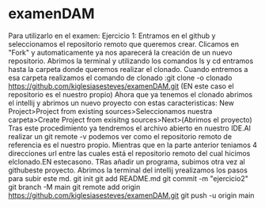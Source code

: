 # examenDAM
Para utilizarlo en el examen:
Ejercicio 1:
Entramos en el github y seleccionamos el repositorio remoto que queremos crear. Clicamos en "Fork" y automaticamente ya nos aparecerá la creación de un nuevo repositorio. 
Abrimos la terminal y utilizando los comandos ls y cd entramos hasta la carpeta donde queremos realizar el clonado.
Cuando entremos a esa carpeta realizamos el comando de clonado :git clone -o clonado https://github.com/kiglesiasesteves/examenDAM.git
(EN este caso el repositorio es el nuestro propio)
Ahora que ya tenemos el clonado abrimos el intellij y abrimos un nuevo proyecto con estas caracteristicas:
New Project>Project from existing sources>Seleccionamos nuestra carpeta>Create Project from exisitng sources>Next>(Abrimos el proyecto)
Tras este procedimiento ya tendremos el archivo abierto en nuestro IDE.Al realizar un git remote -v podemos ver como el repositorio remoto de referencia es el nuestro propio. Mientras que en la parte anterior teniamos 4 direcciones url entre las cuales está el repositorio remoto del cual hicimos elclonado.EN estecasono. 
TRas añadir un programa, subimos otra vez al githubeste proyecto.
Abrimos la terminal del intellij yrealizamos los pasos para subir este md.
git init
git add README.md
git commit -m "ejercicio2"
git branch -M main
git remote add origin https://github.com/kiglesiasesteves/examenDAM.git
git push -u origin main